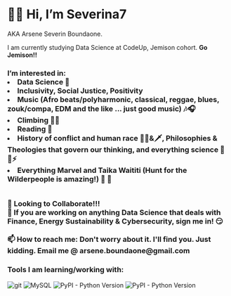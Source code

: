 <!---
Severina7/Severina7 is a ✨ special ✨ repository because its `README.md` (this file) appears on your GitHub profile.
You can click the Preview link to take a look at your changes.
--->
<h1>👋🏿 Hi, I’m Severina7 </h1>
<p>AKA Arsene Severin Boundaone. </b></p>
<p>I am currently studying Data Science at CodeUp, Jemison cohort. <b>Go Jemison!!</b></p>

<h3>I’m interested in:
<li> Data Science 🧮 </li>
<li>Inclusivity, Social Justice, Positivity </li>
<li> Music (Afro beats/polyharmonic, classical, reggae, blues, zouk/compa, EDM and the like ... just good music) 🎶🎧 </li>
<li>Climbing 🧗🏿 </li> 
<li>Reading 📖 </li>
<li>History of conflict and human race 🔫🦠&🗡, Philosophies & Theologies that govern our thinking, and everything science 🔬🧪⚡️ </li> 
<li>Everything Marvel and Taika Waititi (Hunt for the Wilderpeople is amazing!) 🎥 🍿 </li>
<br>
<p>
  
                           
</p>
🌱 <b>Looking to Collaborate!!!</b>
<br>
💞️ If you are working on anything Data Science that deals with Finance, Energy Sustainability & Cybersecurity, sign me in! 😏 
<br>
<br>
📫 <b>How to reach me:</b> Don't worry about it. I'll find you. Just kidding. Email me @ arsene.boundaone@gmail.com


<h3>Tools I am learning/working with:</h3>
<p>
  
  <img alt="git" src="https://img.shields.io/badge/-Git-F05032?style=flat-square&logo=git&logoColor=white" />
  <img alt="MySQL" src="https://img.shields.io/badge/RDBMS-MySQL-yellowgreen" />
  <img alt="PyPI - Python Version" src="https://img.shields.io/pypi/pyversions/pandas">
  <img alt="PyPI - Python Version" src="https://img.shields.io/badge/Python-Pandas-blue">
</p>

<!---
jeneyring/jeneyring is a ✨ special ✨ repository because its `README.md` (this file) appears on your GitHub profile.
You can click the Preview link to take a look at your changes.
--->

